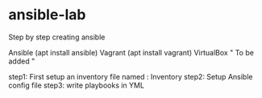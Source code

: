 # ansible-lab
Step by step creating ansible

Ansible (apt install ansible)
Vagrant (apt install vagrant)
VirtualBox " To be added "

step1: First setup an inventory file named : Inventory
step2: Setup Ansible config file
step3: write playbooks in YML
